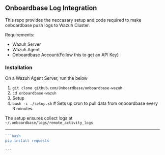 
## Onboardbase Log Integration

This repo provides the neccasary setup and code required to make onboardbase push logs to Wazuh Cluster.

Requirements:
- Wazuh Server
- Wazuh Agent
- Onboardbase Account(Follow this to get an API Key)

### Installation
On a Wazuh Agent Server, run the below

1. `git clone github.com/Onboardbase/onboardbase-wazuh`
2. `cd onboardbase-wazuh`
3.  Setup 
4. `bash -c ./setup.sh`  # Sets up cron to pull data from onboardbase every 3 minutes

The setup ensures collect logs at `~/.onboardbase/logs/remote_activity_logs`

---
```go
```bash
pip install requests
```
```
---
